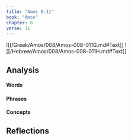 ```yaml
---
title: "Amos 8:11"
book: "Amos"
chapter: 8
verse: 11
---
```

![[/Greek/Amos/008/Amos-008-011G.md#Text]]
![[/Hebrew/Amos/008/Amos-008-011H.md#Text]]

## Analysis

#### Words

#### Phrases

#### Concepts

## Reflections
